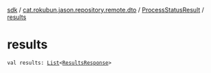 [sdk](../../index.md) / [cat.rokubun.jason.repository.remote.dto](../index.md) / [ProcessStatusResult](index.md) / [results](./results.md)

# results

`val results: `[`List`](https://kotlinlang.org/api/latest/jvm/stdlib/kotlin.collections/-list/index.html)`<`[`ResultsResponse`](../-results-response/index.md)`>`